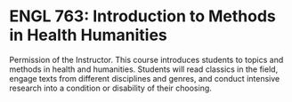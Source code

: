 # ENGL 763: Introduction to Methods in Health Humanities

Permission of the Instructor. This course introduces students to topics and methods in health and humanities. Students will read classics in the field, engage texts from different disciplines and genres, and conduct intensive research into a condition or disability of their choosing.